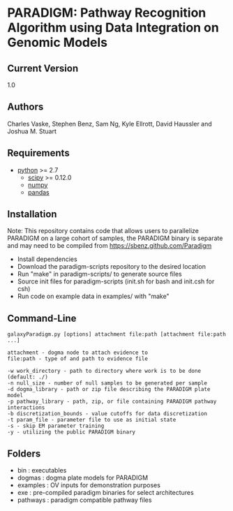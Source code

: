 PARADIGM: Pathway Recognition Algorithm using Data Integration on Genomic Models
========

Current Version 
--------

1.0

Authors
--------

Charles Vaske, Stephen Benz, Sam Ng, Kyle Ellrott, David Haussler and Joshua M. Stuart


Requirements
--------

- [python](http://www.python.org/) >= 2.7
   - [scipy](http://www.scipy.org/) >= 0.12.0
   - [numpy](http://numpy.scipy.org/)
   - [pandas](http://pandas.pydata.org/)

Installation
-------

Note: This repository contains code that allows users to parallelize PARADIGM on a large cohort of samples, the PARADIGM binary is separate and may need to be compiled from https://sbenz.github.com/Paradigm

- Install dependencies
- Download the paradigm-scripts repository to the desired location
- Run "make" in paradigm-scripts/ to generate source files
- Source init files for paradigm-scripts (init.sh for bash and init.csh for csh)
- Run code on example data in examples/ with "make"

Command-Line
------
```
galaxyParadigm.py [options] attachment file:path [attachment file:path ...]

attachment - dogma node to attach evidence to
file:path - type of and path to evidence file

-w work_directory - path to directory where work is to be done (default: ./)
-n null_size - number of null samples to be generated per sample
-d dogma_library - path or zip file describing the PARADIGM plate model
-p pathway_library - path, zip, or file containing PARADIGM pathway interactions
-b discretization_bounds - value cutoffs for data discretization
-t param_file - parameter file to use as initial state
-s - skip EM parameter training
-y - utilizing the public PARADIGM binary
```

Folders
------
* bin : executables
* dogmas : dogma plate models for PARADIGM
* examples : OV inputs for demonstration purposes
* exe : pre-compiled paradigm binaries for select architectures
* pathways : paradigm compatible pathway files

